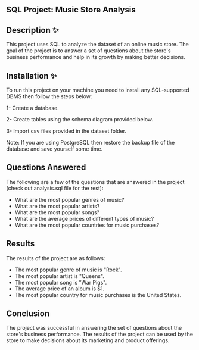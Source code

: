 ## SQL Project: Music Store Analysis
## Description ✨
This project uses SQL to analyze the dataset of an online music store. The goal of the project is to answer a set of questions about the store's business performance and help in its growth by making better decisions.
## Installation ✨
To run this project on your machine you need to install any SQL-supported DBMS then follow the steps below:

1- Create a database.

2- Create tables using the schema diagram provided below.

3- Import csv files provided in the dataset folder.

Note: If you are using PostgreSQL then restore the backup file of the database and save yourself some time.
## Questions Answered
The following are a few of the questions that are answered in the project (check out analysis.sql file for the rest):
- What are the most popular genres of music?
- What are the most popular artists?
- What are the most popular songs?
- What are the average prices of different types of music?
- What are the most popular countries for music purchases?
## Results
The results of the project are as follows:
- The most popular genre of music is "Rock".
- The most popular artist is "Queens".
- The most popular song is "War Pigs".
- The average price of an album is $1.
- The most popular country for music purchases is the United States.
## Conclusion
The project was successful in answering the set of questions about the store's business performance. The results of the project can be used by the store to make decisions about its marketing and product offerings.
